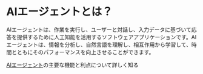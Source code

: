 # AIエージェントとは？

AIエージェントは、作業を実行し、ユーザーと対話し、入力データに基づいて応答を提供するために人工知能を活用するソフトウェアアプリケーションです。AIエージェントは、情報を分析し、自然言語を理解し、相互作用から学習して、時間とともにそのパフォーマンスを向上させることができます。

[AIエージェント](/en-us/ai-agents)の主要な機能と利点について詳しく知る